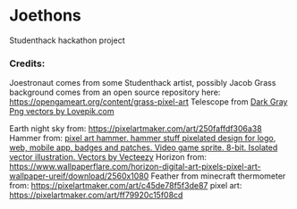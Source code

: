 # Joethons
Studenthack hackathon project


### Credits:
Joestronaut comes from some Studenthack artist, possibly Jacob
Grass background comes from an open source repository here: https://opengameart.org/content/grass-pixel-art
Telescope from <a href="https://lovepik.com/images/png-dark-gray.html">Dark Gray Png vectors by Lovepik.com</a>

Earth night sky from: https://pixelartmaker.com/art/250faffdf306a38
Hammer from: <a href="https://www.vecteezy.com/vector-art/24212734-pixel-art-hammer-hammer-stuff-pixelated-design-for-logo-web-mobile-app-badges-and-patches-video-game-sprite-8-bit-isolated-vector-illustration">pixel art hammer. hammer stuff pixelated design for logo, web, mobile app, badges and patches. Video game sprite. 8-bit. Isolated vector illustration. Vectors by Vecteezy</a>
Horizon from: https://www.wallpaperflare.com/horizon-digital-art-pixels-pixel-art-wallpaper-ureif/download/2560x1080
Feather from minecraft
thermometer from: https://pixelartmaker.com/art/c45de78f5f3de87
pixel art: https://pixelartmaker.com/art/ff79920c15f08cd